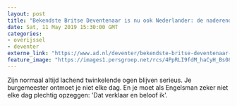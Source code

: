 ```yaml
---
layout: post
title: "Bekendste Britse Deventenaar is nu ook Nederlander: de naderende Brexit bezorgde Pete slapeloze nachten"
date: Sat, 11 May 2019 15:30:00 GMT
categories: 
- overijssel 
- deventer 
externe_link: "https://www.ad.nl/deventer/bekendste-britse-deventenaar-is-nu-ook-nederlander-de-naderende-brexit-bezorgde-pete-slapeloze-nachten~a3cc039b/"
feature_image: "https://images1.persgroep.net/rcs/4PpRLI9fdM_haCyH_Bs08vGY1f4/diocontent/147476027/_fitwidth/400/?appId=21791a8992982cd8da851550a453bd7f&quality=0.7"
---
```


Zijn normaal altijd lachend twinkelende ogen blijven serieus. Je burgemeester ontmoet je niet elke dag. En je moet als Engelsman zeker niet elke dag plechtig opzeggen: 'Dat verklaar en beloof ik'.
